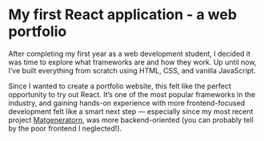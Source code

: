 # My first React application - a web portfolio

After completing my first year as a web development student, I decided it was time to explore what frameworks are and how they work. Up until now, I’ve built everything from scratch using HTML, CSS, and vanilla JavaScript.

Since I wanted to create a portfolio website, this felt like the perfect opportunity to try out React. It’s one of the most popular frameworks in the industry, and gaining hands-on experience with more frontend-focused development felt like a smart next step — especially since my most recent project [Matgeneratorn](https://github.com/lambergmiki/matgeneratorn), was more backend-oriented (you can probably tell by the poor frontend I neglected!).
